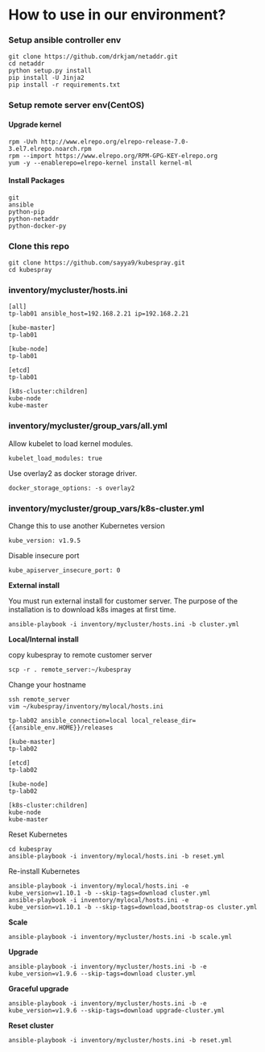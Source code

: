 # How to use in our environment?

### Setup ansible controller env

```
git clone https://github.com/drkjam/netaddr.git
cd netaddr
python setup.py install
pip install -U Jinja2
pip install -r requirements.txt
```

### Setup remote server env(CentOS)

#### Upgrade kernel

```
rpm -Uvh http://www.elrepo.org/elrepo-release-7.0-3.el7.elrepo.noarch.rpm
rpm --import https://www.elrepo.org/RPM-GPG-KEY-elrepo.org
yum -y --enablerepo=elrepo-kernel install kernel-ml
```

#### Install Packages

```
git
ansible
python-pip
python-netaddr
python-docker-py
```

### Clone this repo

```
git clone https://github.com/sayya9/kubespray.git
cd kubespray
```

### inventory/mycluster/hosts.ini

```
[all]
tp-lab01 ansible_host=192.168.2.21 ip=192.168.2.21

[kube-master]
tp-lab01 	 

[kube-node]
tp-lab01 	 

[etcd]
tp-lab01 	 

[k8s-cluster:children]
kube-node 	 
kube-master 
```

### inventory/mycluster/group_vars/all.yml

Allow kubelet to load kernel modules.

```
kubelet_load_modules: true
```

Use overlay2 as docker storage driver.

```
docker_storage_options: -s overlay2
```

### inventory/mycluster/group_vars/k8s-cluster.yml

Change this to use another Kubernetes version

```
kube_version: v1.9.5
```

Disable insecure port

```
kube_apiserver_insecure_port: 0
```

**External install**

You must run external install for customer server. The purpose of the installation is to download k8s images at first time.

```
ansible-playbook -i inventory/mycluster/hosts.ini -b cluster.yml
```

**Local/Internal install**

copy kubespray to remote customer server

```
scp -r . remote_server:~/kubespray
```

Change your hostname

```
ssh remote_server
vim ~/kubespray/inventory/mylocal/hosts.ini
```

```
tp-lab02 ansible_connection=local local_release_dir={{ansible_env.HOME}}/releases

[kube-master]
tp-lab02

[etcd]
tp-lab02

[kube-node]
tp-lab02

[k8s-cluster:children]
kube-node
kube-master
```

Reset Kubernetes

```
cd kubespray
ansible-playbook -i inventory/mylocal/hosts.ini -b reset.yml
```

Re-install Kubernetes

```
ansible-playbook -i inventory/mylocal/hosts.ini -e kube_version=v1.10.1 -b --skip-tags=download cluster.yml
ansible-playbook -i inventory/mylocal/hosts.ini -e kube_version=v1.10.1 -b --skip-tags=download,bootstrap-os cluster.yml
```

**Scale**

```
ansible-playbook -i inventory/mycluster/hosts.ini -b scale.yml
```

**Upgrade**

```
ansible-playbook -i inventory/mycluster/hosts.ini -b -e kube_version=v1.9.6 --skip-tags=download cluster.yml
```

**Graceful upgrade**

```
ansible-playbook -i inventory/mycluster/hosts.ini -b -e kube_version=v1.9.6 --skip-tags=download upgrade-cluster.yml
```

**Reset cluster**

```
ansible-playbook -i inventory/mycluster/hosts.ini -b reset.yml
```
